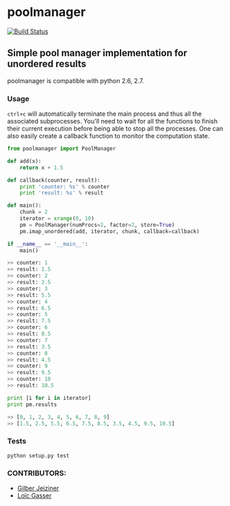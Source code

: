 poolmanager
===========

[![Build Status](https://travis-ci.org/loicgasser/poolmanager.svg?branch=master)](https://travis-ci.org/loicgasser/poolmanager)

## Simple pool manager implementation for unordered results

poolmanager is compatible with python 2.6, 2.7.

### Usage

`ctrl+c` will automatically terminate the main process and
thus all the associated subprocesses. You'll need to wait for all the
functions to finish their current execution before being able to stop
all the processes. One can also easily create a callback function to monitor
the computation state.


```python
from poolmanager import PoolManager

def add(x):
    return x + 1.5

def callback(counter, result):
    print 'counter: %s' % counter
    print 'result: %s' % result

def main():
    chunk = 2
    iterator = xrange(0, 10)
    pm = PoolManager(numProcs=2, factor=2, store=True)
    pm.imap_unordered(add, iterator, chunk, callback=callback)

if __name__ == '__main__':
    main()

>> counter: 1
>> result: 1.5
>> counter: 2
>> result: 2.5
>> counter: 3
>> result: 5.5
>> counter: 4
>> result: 6.5
>> counter: 5
>> result: 7.5
>> counter: 6
>> result: 8.5
>> counter: 7
>> result: 3.5
>> counter: 8
>> result: 4.5
>> counter: 9
>> result: 9.5
>> counter: 10
>> result: 10.5

print [i for i in iterator]
print pm.results

>> [0, 1, 2, 3, 4, 5, 6, 7, 8, 9]
>> [1.5, 2.5, 5.5, 6.5, 7.5, 8.5, 3.5, 4.5, 9.5, 10.5]

```

### Tests

```
python setup.py test

```

### CONTRIBUTORS:

- [Gilber Jeiziner](https://github.com/gjn)
- [Loïc Gasser](https://github.com/loicgasser)
